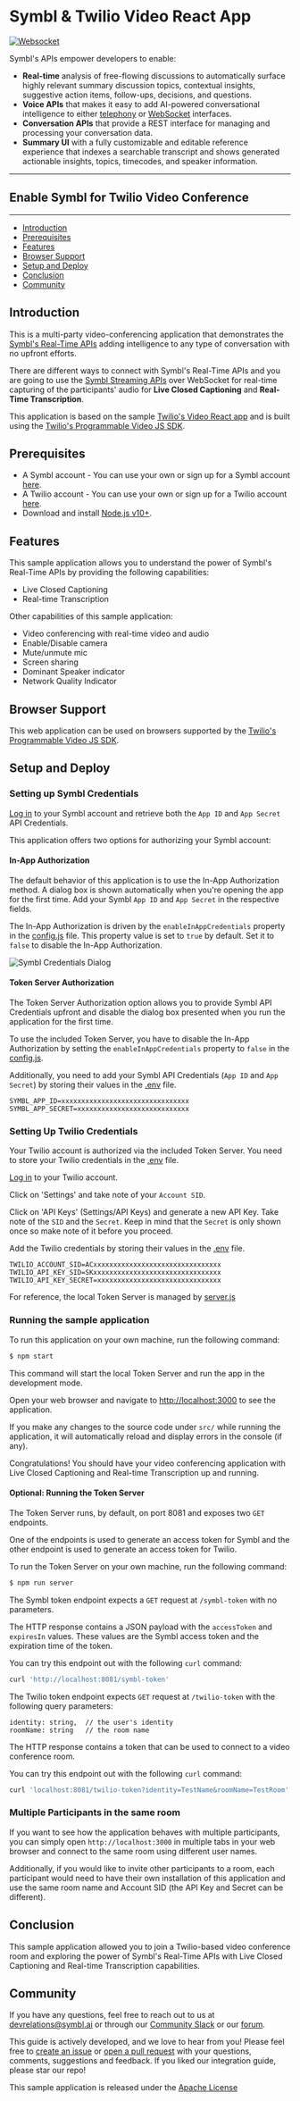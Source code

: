 # Symbl & Twilio Video React App


[![Websocket](https://img.shields.io/badge/symbl-websocket-brightgreen)](https://docs.symbl.ai/docs/streamingapi/overview/introduction)

Symbl's APIs empower developers to enable: 
- **Real-time** analysis of free-flowing discussions to automatically surface highly relevant summary discussion topics, contextual insights, suggestive action items, follow-ups, decisions, and questions.
- **Voice APIs** that makes it easy to add AI-powered conversational intelligence to either [telephony][telephony] or [WebSocket][websocket] interfaces.
- **Conversation APIs** that provide a REST interface for managing and processing your conversation data.
- **Summary UI** with a fully customizable and editable reference experience that indexes a searchable transcript and shows generated actionable insights, topics, timecodes, and speaker information.

<hr />

## Enable Symbl for Twilio Video Conference

<hr />

 * [Introduction](#introduction)
 * [Prerequisites](#prerequisites)
 * [Features](#features)
 * [Browser Support](#browsersupport)
 * [Setup and Deploy](#setupanddeploy)
 * [Conclusion](#conclusion)
 * [Community](#community)

## Introduction

This is a multi-party video-conferencing application that demonstrates the [Symbl's Real-Time APIs](https://symbl.ai/products/) adding intelligence to any type of conversation with no upfront efforts. 

There are different ways to connect with Symbl's Real-Time APIs and you are going to use the [Symbl Streaming APIs](https://docs.symbl.ai/docs/streamingapi/overview/introduction) over WebSocket for real-time capturing of the participants' audio for **Live Closed Captioning** and **Real-Time Transcription**.

This application is based on the sample [Twilio's Video React app](https://github.com/twilio/twilio-video-app-react) and is built using the [Twilio's Programmable Video JS SDK](https://github.com/twilio/twilio-video.js).

## Prerequisites

* A Symbl account - You can use your own or sign up for a Symbl account [here][signup]. 
* A Twilio account - You can use your own or sign up for a Twilio account [here](https://www.twilio.com/try-twilio).
* Download and install [Node.js v10+](https://nodejs.org/en/download/).


## Features
This sample application allows you to understand the power of Symbl's Real-Time APIs by providing the following capabilities:
* Live Closed Captioning
* Real-time Transcription

Other capabilities of this sample application:
* Video conferencing with real-time video and audio
* Enable/Disable camera
* Mute/unmute mic
* Screen sharing
* Dominant Speaker indicator
* Network Quality Indicator

## Browser Support
This web application can be used on browsers supported by the [Twilio's Programmable Video JS SDK](https://github.com/twilio/twilio-video.js/tree/master/#browser-support).

## Setup and Deploy

### Setting up Symbl Credentials

[Log in](https://platform.symbl.ai) to your Symbl account and retrieve both the `App ID` and `App Secret` API Credentials.

This application offers two options for authorizing your Symbl account:

#### In-App Authorization
The default behavior of this application is to use the In-App Authorization method. A dialog box is shown automatically when you're opening the app for the first time. Add your Symbl `App ID` and `App Secret` in the respective fields.

The In-App Authorization is driven by the `enableInAppCredentials` property in the [config.js](https://github.com/symblai/symbl-twilio-video-react/blob/a42d0394ae7ff7c67cdf35df0bd3b013a3cdcfb5/src/config.js#L5) file. This property value is set to `true` by default. Set it to `false` to disable the In-App Authorization.

![Symbl Credentials Dialog](./docs/symbl-credentials.png?v=4&s=100)

#### Token Server Authorization
The Token Server Authorization option allows you to provide Symbl API Credentials upfront and disable the dialog box presented when you run the application for the first time.

To use the included Token Server, you have to disable the In-App Authorization by setting the `enableInAppCredentials` property to `false` in the [config.js](https://github.com/symblai/symbl-twilio-video-react/blob/a42d0394ae7ff7c67cdf35df0bd3b013a3cdcfb5/src/config.js#L5).

Additionally, you need to add your Symbl API Credentials (`App ID` and `App Secret`) by storing their values in the [.env](https://github.com/symblai/symbl-twilio-video-react/blob/master/.env) file.

```.env
SYMBL_APP_ID=xxxxxxxxxxxxxxxxxxxxxxxxxxxxxxxx
SYMBL_APP_SECRET=xxxxxxxxxxxxxxxxxxxxxxxxxxxx
```

### Setting Up Twilio Credentials
Your Twilio account is authorized via the included Token Server. You need to store your Twilio credentials in the [.env](https://github.com/symblai/symbl-twilio-video-react/blob/master/.env) file.

[Log in](https://www.twilio.com/console) to your Twilio account.

Click on 'Settings' and take note of your `Account SID`.

Click on 'API Keys' (Settings/API Keys) and generate a new API Key. Take note of the `SID` and the `Secret`. Keep in mind that the `Secret` is only shown once so make note of it before you proceed.

Add the Twilio credentials by storing their values in the [.env](https://github.com/symblai/symbl-twilio-video-react/blob/master/.env) file.

```.env
TWILIO_ACCOUNT_SID=ACxxxxxxxxxxxxxxxxxxxxxxxxxxxxxxxx
TWILIO_API_KEY_SID=SKxxxxxxxxxxxxxxxxxxxxxxxxxxxxxxxx
TWILIO_API_KEY_SECRET=xxxxxxxxxxxxxxxxxxxxxxxxxxxxxxx
```

For reference, the local Token Server is managed by [server.js](https://github.com/symblai/symbl-video-react/blob/master/server.js)

### Running the sample application
To run this application on your own machine, run the following command:

```bash
$ npm start
```

This command will start the local Token Server and run the app in the development mode. 

Open your web browser and navigate to [http://localhost:3000](http://localhost:3000) to see the application.


If you make any changes to the source code under `src/` while running the application, it will automatically reload and display errors in the console (if any).

Congratulations! You should have your video conferencing application with Live Closed Captioning and Real-time Transcription up and running.

#### Optional: Running the Token Server
The Token Server runs, by default, on port 8081 and exposes two `GET` endpoints. 

One of the endpoints is used to generate an access token for Symbl and the other endpoint is used to generate an access token for Twilio. 

To run the Token Server on your own machine, run the following command:

```bash
$ npm run server
```

The Symbl token endpoint expects a `GET` request at `/symbl-token` with no parameters.

The HTTP response contains a JSON payload with the `accessToken` and `expiresIn` values. These values are the Symbl access token and the expiration time of the token.

You can try this endpoint out with the following `curl` command:

```bash
curl 'http://localhost:8081/symbl-token'
```

The Twilio token endpoint expects `GET` request at `/twilio-token` with the following query parameters: 

```
identity: string,  // the user's identity
roomName: string   // the room name
```

The HTTP response contains a token that can be used to connect to a video conference room.

You can try this endpoint out with the following `curl` command:

```bash
curl 'localhost:8081/twilio-token?identity=TestName&roomName=TestRoom'
```

### Multiple Participants in the same room

If you want to see how the application behaves with multiple participants, you can simply open `http://localhost:3000` in multiple tabs in your web browser and connect to the same room using different user names.

Additionally, if you would like to invite other participants to a room, each participant would need to have their own installation of this application and use the same room name and Account SID (the API Key and Secret can be different).

## Conclusion
This sample application allowed you to join a Twilio-based video conference room and exploring the power of Symbl's Real-Time APIs with Live Closed Captioning and Real-time Transcription capabilities.


## Community

If you have any questions, feel free to reach out to us at devrelations@symbl.ai or through our [Community Slack][slack] or our [forum][developer_community].

This guide is actively developed, and we love to hear from you! Please feel free to [create an issue][issues] or [open a pull request][pulls] with your questions, comments, suggestions and feedback.  If you liked our integration guide, please star our repo!

This sample application is released under the [Apache License][license]

[license]: LICENSE.txt
[telephony]: https://docs.symbl.ai/docs/telephony/overview/post-api
[websocket]: https://docs.symbl.ai/docs/streamingapi/overview/introduction
[developer_community]: https://community.symbl.ai/?_ga=2.134156042.526040298.1609788827-1505817196.1609788827
[slack]: https://join.slack.com/t/symbldotai/shared_invite/zt-4sic2s11-D3x496pll8UHSJ89cm78CA
[signup]: https://platform.symbl.ai/?_ga=2.63499307.526040298.1609788827-1505817196.1609788827
[issues]: https://github.com/symblai/symbl-twilio-video-react/issues
[pulls]: https://github.com/symblai/symbl-twilio-video-react/pulls